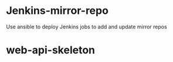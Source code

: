 # Jenkins-mirror-repo
Use ansible to deploy Jenkins jobs to add and update mirror repos
# web-api-skeleton

